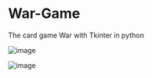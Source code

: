 # War-Game
The card game War with Tkinter in python

![image](https://user-images.githubusercontent.com/114011447/217872138-6b9c7c01-fba2-4843-9ccc-bf2513a3c832.png)

![image](https://user-images.githubusercontent.com/114011447/217872305-2d2b7017-224d-4f27-8fa8-f6f198942f17.png)
